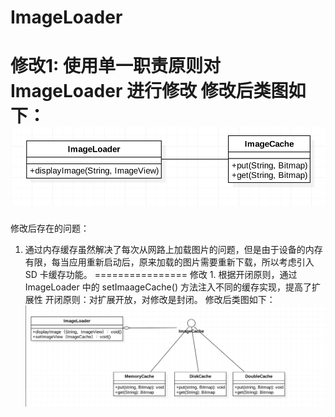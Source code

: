 # ImageLoader
修改1:
使用单一职责原则对 ImageLoader 进行修改
修改后类图如下：
  ![image](https://github.com/BAZINGAyi/ImageLoader/raw/master/screenshot/singleObligation.png)
================
修改后存在的问题：
1. 通过内存缓存虽然解决了每次从网路上加载图片的问题，但是由于设备的内存有限，每当应用重新启动后，原来加载的图片需要重新下载，所以考虑引入 SD 卡缓存功能。
================
修改 1.
根据开闭原则，通过 ImageLoader 中的 setImaageCache() 方法注入不同的缓存实现，提高了扩展性
开闭原则：对扩展开放，对修改是封闭。
修改后类图如下：
  ![image](https://github.com/BAZINGAyi/ImageLoader/raw/master/screenshot/openCloseObligation.png)